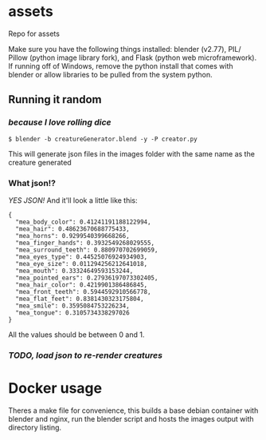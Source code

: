 # assets
Repo for assets

Make sure you have the following things installed: blender (v2.77), PIL/ Pillow (python image library fork), and Flask (python web microframework). If running off of Windows, remove the python install that comes with blender or allow libraries to be pulled from the system python.

## Running it random
### _because I love rolling dice_

`$ blender -b creatureGenerator.blend -y -P creator.py`

This will generate json files in the images folder with the same name as the creature generated

### What json!?
_YES JSON!_ And it'll look a little like this:

```
{
  "mea_body_color": 0.41241191188122994,
  "mea_hair": 0.48623670688775433,
  "mea_horns": 0.9299540399668266,
  "mea_finger_hands": 0.3932549268029555,
  "mea_surround_teeth": 0.880970702699059,
  "mea_eyes_type": 0.44525076924934903,
  "mea_eye_size": 0.011294256212641018,
  "mea_mouth": 0.33324649593153244,
  "mea_pointed_ears": 0.27936197073302405,
  "mea_hair_color": 0.4219901386486845,
  "mea_front_teeth": 0.5944592910566778,
  "mea_flat_feet": 0.8381430323175804,
  "mea_smile": 0.3595084753226234,
  "mea_tongue": 0.3105734338297026
}

```

All the values should be between 0 and 1.

### _TODO, load json to re-render creatures_

# Docker usage
Theres a make file for convenience, this builds a base debian container with blender and nginx, run the blender script and hosts the images output with directory listing.
